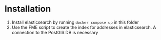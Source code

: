 # Installation
1. Install elasticsearch by running ```docker compose up``` in this folder
2. Use the FME script to create the index for addresses in elasticsearch. A connection to the PostGIS DB is necessary